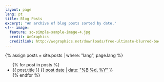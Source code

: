 ```yaml
---
layout: page
lang: pt
title: Blog Posts
excerpt: "An archive of blog posts sorted by date."
<!-- image:
  feature: so-simple-sample-image-4.jpg
  credit: WeGraphics
  creditlink: http://wegraphics.net/downloads/free-ultimate-blurred-background-pack/ -->
---
```


{% assign posts = site.posts | where: "lang", page.lang %}

<ul class="post-list">
{% for post in posts %} 
  <li><article><a href="{{ site.url }}/{{ page.lang }}{{ post.url }}">{{ post.title }} <span class="entry-date"><time datetime="{{ post.date | date_to_xmlschema }}">{{ post.date | date: "%B %d, %Y" }}</time></span></a></article></li>
{% endfor %}
</ul>